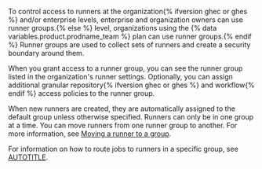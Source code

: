 To control access to runners at the organization{% ifversion ghec or ghes %} and/or enterprise levels, enterprise and organization owners can use runner groups.{% else %} level, organizations using the {% data variables.product.prodname_team %} plan can use runner groups.{% endif %} Runner groups are used to collect sets of runners and create a security boundary around them.

When you grant access to a runner group, you can see the runner group listed in the organization's runner settings. Optionally, you can assign additional granular repository{% ifversion ghec or ghes %} and workflow{% endif %} access policies to the runner group.

When new runners are created, they are automatically assigned to the default group unless otherwise specified. Runners can only be in one group at a time. You can move runners from one runner group to another. For more information, see [Moving a runner to a group](#moving-a-runner-to-a-group).

For information on how to route jobs to runners in a specific group, see [AUTOTITLE](/actions/using-jobs/choosing-the-runner-for-a-job#choosing-runners-in-a-group).
